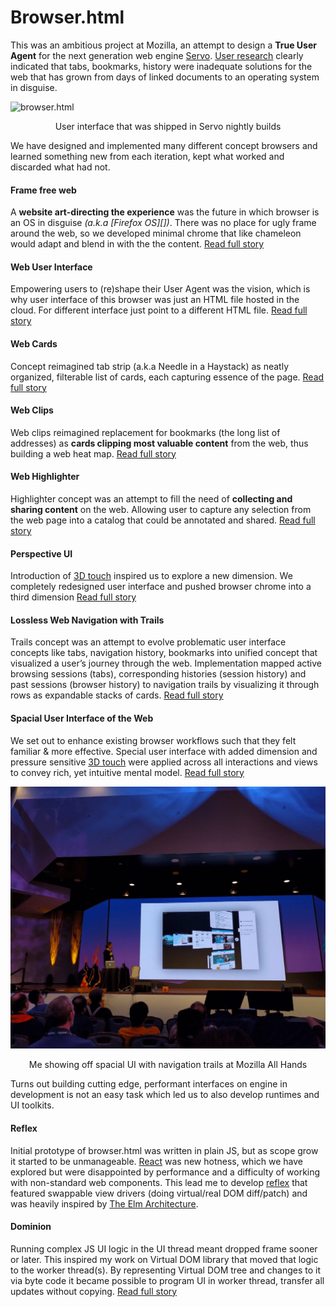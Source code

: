 # Browser.html

This was an ambitious project at Mozilla, an attempt to design a **True User Agent** for the next generation web engine [Servo][]. [User research][] clearly indicated that tabs, bookmarks, history were inadequate solutions for the web that has grown from days of linked documents to an operating system in disguise.




![browser.html](browserhtml.gif)

<center>User interface that was shipped in Servo nightly builds</center>



We have designed and implemented many different concept browsers and learned something new from each iteration, kept what worked and discarded what had not.

#### Frame free web

A **website art-directing the experience** was the future in which browser is an OS in disguise _(a.k.a [Firefox OS][])_. There was no place for ugly frame around the web, so we developed minimal chrome that like chameleon would adapt and blend in with the the content. [Read full story](./frame-free-web)

#### Web User Interface

Empowering users to (re)shape their User Agent was the vision, which is why user interface of this browser was just an HTML file hosted in the cloud. For different interface just point to a different HTML file. [Read full story](./graphene)

#### Web Cards

Concept reimagined tab strip (a.k.a Needle in a Haystack) as neatly organized, filterable list of cards, each capturing essence of the page. [Read full story](./web-cards)

#### Web Clips

Web clips reimagined replacement for bookmarks (the long list of addresses) as **cards clipping most valuable content** from the web, thus building a web heat map. [Read full story](./web-clips)

#### Web Highlighter

Highlighter concept was an attempt to fill the need of **collecting and sharing content** on the web. Allowing user to capture any selection from the web page into a catalog that could be annotated and shared. [Read full story](./web-highlighter)

#### Perspective UI

Introduction of [3D touch][] inspired us to explore a new dimension. We completely redesigned user interface and pushed browser chrome into a third dimension [Read full story](./perspective-ui)

#### Lossless Web Navigation with Trails

Trails concept was an attempt to evolve problematic user interface concepts like tabs, navigation history, bookmarks into unified concept that visualized a user’s journey through the web. Implementation mapped active browsing sessions (tabs), corresponding histories (session history) and past sessions (browser history) to navigation trails by visualizing it through rows  as expandable stacks of cards. [Read full story][trails]

#### Spacial User Interface of the Web

We set out to enhance existing browser workflows such that they felt familiar & more effective. Special user interface with added dimension and pressure sensitive [3D touch][] were applied across all interactions and views to convey rich, yet intuitive mental model. [Read full story][spacial-ui]



![](./present-browserhtml.png)

<center>Me showing off spacial UI with navigation trails at Mozilla All Hands</center>



Turns out building cutting edge, performant interfaces on engine in development is not an easy task which led us to also develop runtimes and UI toolkits.

#### Reflex

Initial prototype of browser.html was written in plain JS, but as scope grow it started to be unmanageable. [React][] was new hotness, which we have explored but were disappointed by performance and a difficulty of working with non-standard web components. This lead me to develop [reflex][] that featured swappable view drivers (doing virtual/real DOM diff/patch) and was heavily inspired by [The Elm Architecture][elm-architucture].



#### Dominion

Running complex JS UI logic in the UI thread meant dropped frame sooner or later. This inspired my work on Virtual DOM library that moved that logic to the worker thread(s). By representing Virtual DOM tree and changes to it via byte code it became possible to program UI in worker thread, transfer all updates without copying.  [Read full story](./dominion)



[Servo]:https://servo.org/
[user research]:https://github.com/browserhtml/browserhtml/releases/tag/0.15.0
[React]:https://reactjs.org/
[reflex]:https://github.com/mozilla/reflex
[elm-architucture]:https://guide.elm-lang.org/architecture/
[trails]:https://medium.freecodecamp.org/lossless-web-navigation-with-trails-9cd48c0abb56
[spacial-ui]: https://medium.com/free-code-camp/lossless-web-navigation-spatial-model-37f83438201d
[3D touch]:https://developer.apple.com/design/human-interface-guidelines/ios/user-interaction/3d-touch/